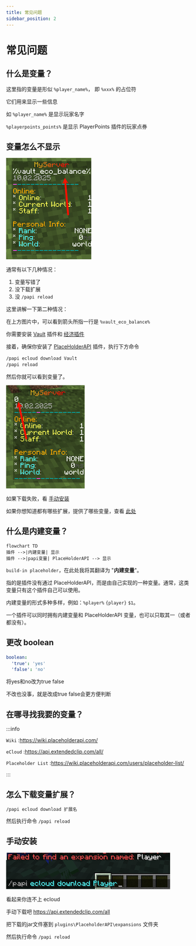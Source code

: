 ```yaml
---
title: 常见问题
sidebar_position: 2
---
```


# 常见问题

## 什么是变量？

这里指的变量是形似 `%player_name%`， 即 `%xxx%` 的占位符

它们用来显示一些信息

如 `%player_name%` 是显示玩家名字

`%playerpoints_points%` 是显示 PlayerPoints 插件的玩家点券

## 变量怎么不显示

![](_images/Q&A/变量不显示-1.png)

通常有以下几种情况：

1. 变量写错了
2. 没下载扩展
3. 没 `/papi reload`

这里讲解一下第二种情况：

在上方图片中，可以看到箭头所指一行是 `%vault_eco_balance%`

你需要安装 [Vault](./../Vault/vault.md) 插件和 [经济插件](../XConomy.md)

接着，确保你安装了 [PlaceHolderAPI](PlaceHolderAPI.md) 插件，执行下方命令

```bash
/papi ecloud download Vault
/papi reload
```

然后你就可以看到变量了。

![](_images/Q&A/变量不显示-2.png)

如果下载失败，看 [手动安装](#手动安装)

如果你想知道都有哪些扩展，提供了哪些变量，查看 [此处](https://snowcutieowo.github.io/PlaceholderAPI/user-guides.placeholder-list.html)

## 什么是内建变量？

```mermaid
flowchart TD
插件 -->|内建变量| 显示
插件 -->|papi变量| PlaceHolderAPI --> 显示
```

`build-in placeholder`，在此处我将其翻译为 "**内建变量**"。

指的是插件没有通过 PlaceHolderAPI，而是由自己实现的一种变量。通常，这类变量只有这个插件自己可以使用。

内建变量的形式多种多样，例如：`%player%` `{player}` `$1`。

一个插件可以同时拥有内建变量和 PlaceHolderAPI 变量，也可以只取其一（或者都没有）。

## 更改 boolean

```yaml title="plugins\PlaceholderAPI\config.yml"
boolean:
  'true': 'yes'
  'false': 'no'
```

将yes和no改为true false

不改也没事，就是改成true false会更方便判断

## 在哪寻找我要的变量？

:::info

`Wiki` :https://wiki.placeholderapi.com/

`eCloud` :https://api.extendedclip.com/all/

`Placeholder List` :https://wiki.placeholderapi.com/users/placeholder-list/

:::

## 怎么下载变量扩展？

```text
/papi ecloud download 扩展名
```

然后执行命令 `/papi reload`

## 手动安装

![](_images/Q&A/变量下载失败.png)

看起来你连不上 ecloud

手动下载吧 https://api.extendedclip.com/all

把下载的jar文件塞到 `plugins\PlaceholderAPI\expansions` 文件夹

然后执行命令 `/papi reload`
